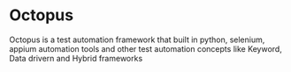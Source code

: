 # Octopus
Octopus is a test automation framework that built in python, selenium, appium automation tools and other test automation concepts like Keyword, Data drivern and Hybrid frameworks
